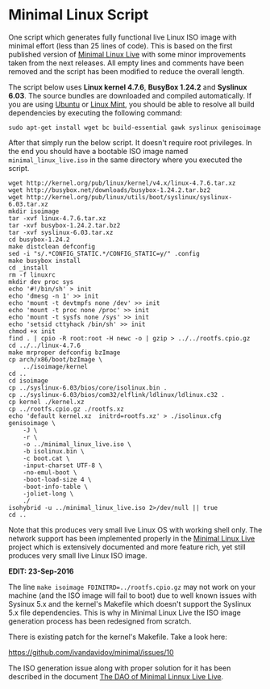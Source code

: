 # Minimal Linux Script
One script which generates fully functional live Linux ISO image with minimal effort (less than 25 lines of code). This is based on the first published version of [Minimal Linux Live](http://github.com/ivandavidov/minimal) with some minor improvements taken from the next releases. All empty lines and comments have been removed and the script has been modified to reduce the overall length.

The script below uses **Linux kernel 4.7.6**, **BusyBox 1.24.2** and **Syslinux 6.03**. The source bundles are downloaded and compiled automatically. If you are using [Ubuntu](http://ubuntu.com) or [Linux Mint](http://linuxmint.com), you should be able to resolve all build dependencies by executing the following command:

    sudo apt-get install wget bc build-essential gawk syslinux genisoimage

After that simply run the below script. It doesn't require root privileges. In the end you should have a bootable ISO image named `minimal_linux_live.iso` in the same directory where you executed the script.

    wget http://kernel.org/pub/linux/kernel/v4.x/linux-4.7.6.tar.xz
    wget http://busybox.net/downloads/busybox-1.24.2.tar.bz2
    wget http://kernel.org/pub/linux/utils/boot/syslinux/syslinux-6.03.tar.xz
    mkdir isoimage
    tar -xvf linux-4.7.6.tar.xz
    tar -xvf busybox-1.24.2.tar.bz2
    tar -xvf syslinux-6.03.tar.xz
    cd busybox-1.24.2
    make distclean defconfig
    sed -i "s/.*CONFIG_STATIC.*/CONFIG_STATIC=y/" .config
    make busybox install
    cd _install
    rm -f linuxrc
    mkdir dev proc sys
    echo '#!/bin/sh' > init
    echo 'dmesg -n 1' >> init
    echo 'mount -t devtmpfs none /dev' >> init
    echo 'mount -t proc none /proc' >> init
    echo 'mount -t sysfs none /sys' >> init
    echo 'setsid cttyhack /bin/sh' >> init
    chmod +x init
    find . | cpio -R root:root -H newc -o | gzip > ../../rootfs.cpio.gz
    cd ../../linux-4.7.6
    make mrproper defconfig bzImage
    cp arch/x86/boot/bzImage \
    	../isoimage/kernel
    cd ..
    cd isoimage
    cp ../syslinux-6.03/bios/core/isolinux.bin .
    cp ../syslinux-6.03/bios/com32/elflink/ldlinux/ldlinux.c32 .
    cp kernel ./kernel.xz
    cp ../rootfs.cpio.gz ./rootfs.xz
    echo 'default kernel.xz  initrd=rootfs.xz' > ./isolinux.cfg
    genisoimage \
    	-J \
    	-r \
    	-o ../minimal_linux_live.iso \
    	-b isolinux.bin \
    	-c boot.cat \
    	-input-charset UTF-8 \
    	-no-emul-boot \
    	-boot-load-size 4 \
    	-boot-info-table \
        -joliet-long \
    	./
    isohybrid -u ../minimal_linux_live.iso 2>/dev/null || true
    cd ..

Note that this produces very small live Linux OS with working shell only. The network support has been implemented properly in the [Minimal Linux Live](http://github.com/ivandavidov/minimal) project which is extensively documented and more feature rich, yet still produces very small live Linux ISO image.

**EDIT: 23-Sep-2016**

The line `make isoimage FDINITRD=../rootfs.cpio.gz` may not work on your machine (and the ISO image will fail to boot) due to well known issues with Sysinux 5.x and the kernel's Makefile which doesn't support the Syslinux 5.x file dependencies. This is why in Minimal Linux Live the ISO image generation process has been redesigned from scratch.

There is existing patch for the kernel's Makefile. Take a look here:

https://github.com/ivandavidov/minimal/issues/10

The ISO generation issue along with proper solution for it has been described in the document [The DAO of Minimal Linnux Live Live](https://github.com/ivandavidov/minimal/blob/master/src/the_dao_of_minimal_linux_live.txt).
